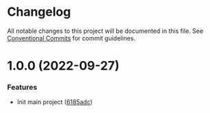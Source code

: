 # Changelog

All notable changes to this project will be documented in this file. See
[Conventional Commits](https://conventionalcommits.org) for commit guidelines.

# 1.0.0 (2022-09-27)


### Features

* Init main project ([6185adc](https://github.com/stenic/kubectl-nplist/commit/6185adc8a154c22cd2f518abb910c4211da659fa))
